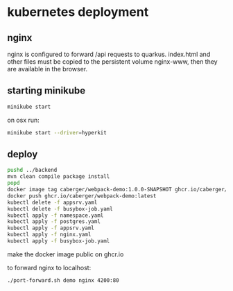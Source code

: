 # kubernetes deployment

## nginx
nginx is configured to forward /api requests to quarkus. 
index.html and other files must be copied to the persistent volume nginx-www, then they are available in the browser.

## starting minikube
~~~bash
minikube start
~~~
on osx run:
~~~bash
minikube start --driver=hyperkit 
~~~


## deploy

~~~bash
pushd ../backend
mvn clean compile package install
popd
docker image tag caberger/webpack-demo:1.0.0-SNAPSHOT ghcr.io/caberger/webpack-demo:latest
docker push ghcr.io/caberger/webpack-demo:latest
kubectl delete -f appsrv.yaml
kubectl delete -f busybox-job.yaml
kubectl apply -f namespace.yaml
kubectl apply -f postgres.yaml
kubectl apply -f appsrv.yaml
kubectl apply -f nginx.yaml
kubectl apply -f busybox-job.yaml
~~~
make the docker image public on ghcr.io

to forward nginx to localhost:
~~~bash
./port-forward.sh demo nginx 4200:80
~~~

